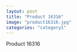 ```yaml
---
layout: post
title: "Product 16316"
image: "product16316.jpg"
categories: "category1"
---
```

Product 16316
